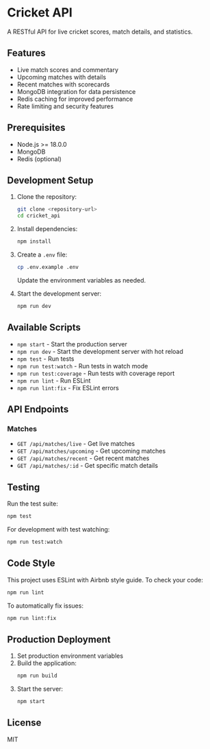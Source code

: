 # Cricket API

A RESTful API for live cricket scores, match details, and statistics.

## Features

- Live match scores and commentary
- Upcoming matches with details
- Recent matches with scorecards
- MongoDB integration for data persistence
- Redis caching for improved performance
- Rate limiting and security features

## Prerequisites

- Node.js >= 18.0.0
- MongoDB
- Redis (optional)

## Development Setup

1. Clone the repository:
   ```bash
   git clone <repository-url>
   cd cricket_api
   ```

2. Install dependencies:
   ```bash
   npm install
   ```

3. Create a `.env` file:
   ```bash
   cp .env.example .env
   ```
   Update the environment variables as needed.

4. Start the development server:
   ```bash
   npm run dev
   ```

## Available Scripts

- `npm start` - Start the production server
- `npm run dev` - Start the development server with hot reload
- `npm test` - Run tests
- `npm run test:watch` - Run tests in watch mode
- `npm run test:coverage` - Run tests with coverage report
- `npm run lint` - Run ESLint
- `npm run lint:fix` - Fix ESLint errors

## API Endpoints

### Matches

- `GET /api/matches/live` - Get live matches
- `GET /api/matches/upcoming` - Get upcoming matches
- `GET /api/matches/recent` - Get recent matches
- `GET /api/matches/:id` - Get specific match details

## Testing

Run the test suite:
```bash
npm test
```

For development with test watching:
```bash
npm run test:watch
```

## Code Style

This project uses ESLint with Airbnb style guide. To check your code:
```bash
npm run lint
```

To automatically fix issues:
```bash
npm run lint:fix
```

## Production Deployment

1. Set production environment variables
2. Build the application:
   ```bash
   npm run build
   ```
3. Start the server:
   ```bash
   npm start
   ```

## License

MIT
